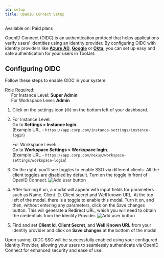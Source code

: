 ```yaml
---
id: setup
title: OpenID Connect Setup
---
```


<div className='badge badge--primary heading-badge'>Available on: Paid plans</div>

OpenID Connect (OIDC) is an authentication protocol that helps applications verify users' identities using an identity provider. By configuring OIDC with identity providers like **[Azure AD](#)**, **[Google](#)** or **[Okta](#)**, you can set up easy and safe authentication for your users in ToolJet. 

## Configuring OIDC

Follow these steps to enable OIDC in your system:

Role Required: <br/>
&nbsp;&nbsp;&nbsp;&nbsp; For Instance Level: **Super Admin** <br/>
&nbsp;&nbsp;&nbsp;&nbsp; For Workspace Level: **Admin**

1. Click on the settings icon (⚙️) on the bottom left of your dashboard.

2. For Instance Level: <br/>
Go to **Settings > Instance login**. <br/> 
    (Example URL - `https://app.corp.com/instance-settings/instance-login`)

    For Workspace Level: <br/>
    Go to **Workspace Settings > Workspace login**. <br/> 
    (Example URL - `https://app.corp.com/nexus/workspace-settings/workspace-login`)

3. On the right, you'll see toggles to enable SSO via different clients. All the client toggles are disabled by default. Turn on the toggle in front of OpenID Connect.
    <img className="screenshot-full" src="/img/user-management/sso/github/sso-menu.png" alt="Add user button" />

4. After turning it on, a modal will appear with input fields for parameters such as Name, Client ID, Client secret and Well known URL. At the top left of the modal, there is a toggle to enable this modal. Turn it on, and then, without entering any parameters, click on the Save changes button. This will generate a Redirect URL, which you will need to obtain the credentials from the Identity Provider.
    <img className="screenshot-full img-l" src="/img/user-management/sso/oidc/config.png" alt="Add user button" />

5. Find and set **Client Id**, **Client Secret**, and **Well Known URL** from your identity provider and click on **Save changes** at the bottom of the modal.

Upon saving, OIDC SSO will be successfully enabled using your configured Identity Provider, allowing your users to seamlessly authenticate via OpenID Connect for enhanced security and ease of use.